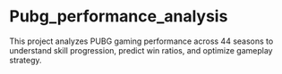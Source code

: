 # Pubg_performance_analysis
This project analyzes PUBG gaming performance across 44 seasons to  understand skill progression, predict win ratios, and optimize gameplay strategy.
